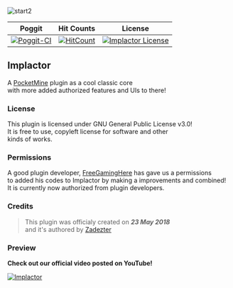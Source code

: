![start2](https://cdn.discordapp.com/attachments/442624759985864714/454906888472231946/ReadMD.png)

| Poggit | Hit Counts | License |
| :-----: | :-----: | :-----: |
[![Poggit-CI](https://poggit.pmmp.io/ci.badge/ImpladeDeveloped/Implactor/Implactor/Implade)](https://poggit.pmmp.io/ci/ImpladeDeveloped/Implactor) | [![HitCount](http://hits.dwyl.io/ImpladeDeveloped/Implactor.svg)](http://hits.dwyl.io/ImpladeDeveloped/Implactor) | [![Implactor License](https://img.shields.io/github/license/ImpladeDeveloped/Implactor.svg?label=License)](LICENSE)

## Implactor
A [PocketMine](http://github.com/pmmp/PocketMine-MP) plugin as a cool classic core<br>
with more added authorized features and UIs to there!

### License
This plugin is licensed under GNU General Public License v3.0!<br>
It is free to use, copyleft license for software and other<br>
kinds of works.

### Permissions
A good plugin developer, [FreeGamingHere](http://github.com/FreeGamingHere) has gave us a permissions<br>
to added his codes to Implactor by making a improvements and combined!<br>
It is currently now authorized from plugin developers.

### Credits
> This plugin was officialy created on ***23 May 2018***<br>
> and it's authored by [Zadezter](http://github.com/Zadezter)

### Preview
**__Check out our official video posted on YouTube!__**

[![Implactor](http://img.youtube.com/vi/A7jcrM26Clk/0.jpg)](http://www.youtube.com/watch?v=A7jcrM26Clk "")
